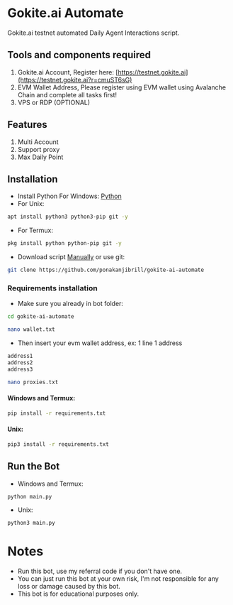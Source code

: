# Gokite.ai Automate
Gokite.ai testnet automated Daily Agent Interactions script.
## Tools and components required
1. Gokite.ai Account, Register here: [https://testnet.gokite.ai](https://testnet.gokite.ai?r=cmuST6sG)
2. EVM Wallet Address, Please register using EVM wallet using Avalanche Chain and complete all tasks first!
3. VPS or RDP (OPTIONAL)

## Features
1. Multi Account
2. Support proxy
3. Max Daily Point
## Installation
- Install Python For Windows: [Python](https://www.python.org/ftp/python/3.13.0/python-3.13.0-amd64.exe)
- For Unix:
```bash
apt install python3 python3-pip git -y
```
- For Termux:
```bash
pkg install python python-pip git -y
```
- Download script [Manually](https://github.com/im-hanzou/gokite-ai-automate/archive/refs/heads/main.zip) or use git:
```bash
git clone https://github.com/ponakanjibrill/gokite-ai-automate
```
### Requirements installation
- Make sure you already in bot folder:
```bash
cd gokite-ai-automate
```
```bash
nano wallet.txt
```
- Then insert your evm wallet address, ex: 1 line 1 address
```bash
address1
address2
address3
```
```bash
nano proxies.txt
```
#### Windows and Termux:
```bash
pip install -r requirements.txt
```
#### Unix:
```bash
pip3 install -r requirements.txt
```
## Run the Bot
- Windows and Termux:
```bash
python main.py
```
- Unix:
```bash
python3 main.py
```
# Notes
- Run this bot, use my referral code if you don't have one.
- You can just run this bot at your own risk, I'm not responsible for any loss or damage caused by this bot.
- This bot is for educational purposes only.
